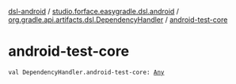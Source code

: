 [dsl-android](../../index.md) / [studio.forface.easygradle.dsl.android](../index.md) / [org.gradle.api.artifacts.dsl.DependencyHandler](index.md) / [android-test-core](./android-test-core.md)

# android-test-core

`val DependencyHandler.android-test-core: `[`Any`](https://kotlinlang.org/api/latest/jvm/stdlib/kotlin/-any/index.html)